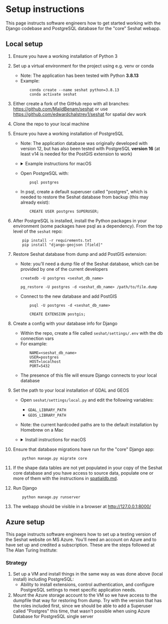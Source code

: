 # Setup instructions

This page instructs software engineers how to get started working with the Django codebase and PostgreSQL database for the "core" Seshat webapp.

## Local setup

1. Ensure you have a working installation of Python 3

2. Set up a virtual environment for the project using e.g. venv or conda
    - Note: The application has been tested with Python **3.8.13**
    - Example:
        ```
            conda create --name seshat python=3.8.13
            conda activate seshat
        ```

3. Either create a fork of the GitHub repo with all branches: https://github.com/MajidBenam/seshat or use https://github.com/edwardchalstrey1/seshat for spatial dev work

4. Clone the repo to your local machine

5. Ensure you have a working installation of PostgreSQL 
    - Note: The application database was originally developed with version 12, but has also been tested with PostgreSQL **version 16** (at least v14 is needed for the PostGIS extension to work)
    - <details><summary>Example instructions for macOS</summary>

        - Check if you already have PosgreSQL installed via brew:
            - `brew services list`
        - If no installation exists, follow the instructions to install https://postgresapp.com/ which **gives you PostgreSQL version 16 with PostGIS installed**.
            - Ed's note: I had a lot of trouble getting PostgreSQL 14 to start on an M1 Mac, but installing via postgresapp worked. If you have the same issue, it may be worth ensuring all traces of brew installations are removed first, e.g. run `find /opt/homebrew -name '*postgresql*'` and remove everything first
        - If you want to use brew, PostGIS will *only* work with version 14:
            - `brew install postgres@14`
            - `brew services start postgresql@14`
            - `brew install postgis`
        </details>
    - Open PostgreSQL with:
        ```
            psql postgres
        ```
    - In psql, create a default superuser called "postgres", which is needed to restore the Seshat database from backup (this may already exist):
        ```
            CREATE USER postgres SUPERUSER;
        ```

6. After PostgreSQL is installed, install the Python packages in your environment (some packages have psql as a dependency). From the top level of the `seshat` repo:
    ```
        pip install -r requirements.txt
        pip install "django-geojson [field]"
    ```

7. Restore Seshat database from dump and add PostGIS extension:
    - Note: you'll need a dump file of the Seshat database, which can be provided by one of the current developers
        ```
        createdb -U postgres <seshat_db_name>

        pg_restore -U postgres -d <seshat_db_name> /path/to/file.dump
        ```
    - Connect to the new database and add PostGIS
        ```
            psql -U postgres -d <seshat_db_name>

            CREATE EXTENSION postgis;
        ```

8. Create a config with your database info for Django
    - Within the repo, create a file called `seshat/settings/.env` with the db connection vars
    - For example:
        ```
            NAME=<seshat_db_name>
            USER=postgres
            HOST=localhost
            PORT=5432
        ```
    - The presence of this file will ensure Django connects to your local database

9. Set the path to your local installation of GDAL and GEOS
    - Open `seshat/settings/local.py` and edit the following variables:
        - `GDAL_LIBRARY_PATH`
        - `GEOS_LIBRARY_PATH`
    - Note: the current hardcoded paths are to the default installation by Homebrew on a Mac
    - <details><summary>Install instructions for macOS</summary>

        - `brew install gdal`
        - `brew install geos`
        </details>

10. Ensure that database migrations have run for the "core" Django app:
    ```
        python manage.py migrate core
    ```

11. If the shape data tables are not yet populated in your copy of the Seshat core database and you have access to source data, populate one or more of them with the instructions in [spatialdb.md](spatialdb.md).

12. Run Django
    ```
        python manage.py runserver
    ```

13. The webapp should be visible in a browser at http://127.0.0.1:8000/



## Azure setup

This page instructs software engineers how to set up a testing version of the Seshat website on MS Azure. You'll need an account on Azure and to have set up and credited a subscription. These are the steps followed at The Alan Turing Institute:


### Strategy

1. Set up a VM and install things in the same way as was done above (local install) including PostgreSQL:
    - Ability to install extensions, control authentication, and configure PostgreSQL settings to meet specific application needs.
2. Mount the Azure storage account to the VM so we have access to the dumpfile that way for restoring from dump. Try with the version that has the roles included first, since we should be able to add a Superuser called "Postgres" this time, that wasn't possible when using Azure Database for PostgreSQL single server
